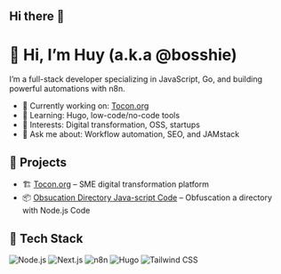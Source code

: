 ## Hi there 👋

# 👋 Hi, I’m Huy (a.k.a @bosshie)

I’m a full-stack developer specializing in JavaScript, Go, and building powerful automations with n8n.

- 🔭 Currently working on: [Tocon.org](https://tocon.org)
- 🌱 Learning: Hugo, low-code/no-code tools
- 🧠 Interests: Digital transformation, OSS, startups
- 💬 Ask me about: Workflow automation, SEO, and JAMstack

## 🚀 Projects

- 🏗️ [Tocon.org](https://tocon.org) – SME digital transformation platform
- 📦 [Obsucation Directory Java-script Code](https://github.com/bosshie/obfuscation) – Obfuscation a directory with Node.js Code
<!--
- ⚡ [n8n-templates](https://github.com/bosshie/n8n-templates) – A growing collection of automation templates
- 📦 [Hugo starter](https://github.com/bosshie/hugo-starter) – Clean and fast Hugo starter with TailwindCSS
-->
<!--
## 📊 GitHub Stats

![Huy Vu's GitHub stats](https://github-readme-stats.vercel.app/api?username=bosshie&show_icons=true&theme=radical)
-->

## 🧰 Tech Stack

![Node.js](https://img.shields.io/badge/-Node.js-339933?logo=node.js&logoColor=white)
![Next.js](https://img.shields.io/badge/-Node.js-339933?logo=next.js&logoColor=white)
![n8n](https://img.shields.io/badge/-n8n-ef8236?logo=n8n&logoColor=white)
![Hugo](https://img.shields.io/badge/-Hugo-ff4088?logo=hugo&logoColor=white)
![Tailwind CSS](https://img.shields.io/badge/-TailwindCSS-06b6d4?logo=tailwindcss&logoColor=white)

<!--
**bosshie/bosshie** is a ✨ _special_ ✨ repository because its `README.md` (this file) appears on your GitHub profile.

Here are some ideas to get you started:

- 🔭 I’m currently working on ...
- 🌱 I’m currently learning ...
- 👯 I’m looking to collaborate on ...
- 🤔 I’m looking for help with ...
- 💬 Ask me about ...
- 📫 How to reach me: ...
- 😄 Pronouns: ...
- ⚡ Fun fact: ...
-->
